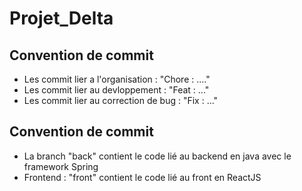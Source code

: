 # Projet_Delta

## Convention de commit
* Les commit lier a l'organisation : "Chore : ...."
* Les commit lier au devloppement : "Feat : ..."
* Les commit lier au correction de bug : "Fix : ..." 

## Convention de commit
* La branch "back" contient le code lié au backend en java avec le framework Spring
* Frontend : "front" contient le code lié au front en ReactJS